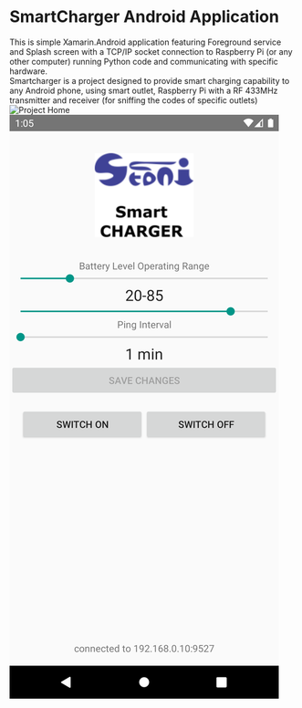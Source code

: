 # SmartCharger Android Application

This is simple Xamarin.Android application featuring Foreground service and Splash screen with a TCP/IP socket connection to Raspberry Pi (or any other computer) running Python code and communicating with specific hardware.  
Smartcharger is a project designed to provide smart charging capability to any Android phone, using smart outlet, Raspberry Pi with a RF 433MHz transmitter and receiver (for sniffing the codes of specific outlets)
![Project Home](https://stonito.link/projects/smartoutlet)
![SmartCharger Android screen](Screenshots/Screenshot.png)
